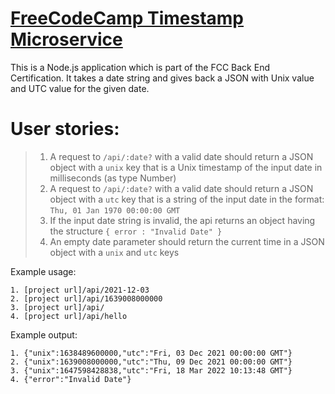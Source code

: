 # [FreeCodeCamp Timestamp Microservice](https://www.freecodecamp.org/learn/back-end-development-and-apis/back-end-development-and-apis-projects/timestamp-microservice)
This is a Node.js application which is part of the FCC Back End Certification. It takes a date string and gives back a JSON with Unix value and UTC value for the given date.

# User stories:
> 1. A request to `/api/:date?` with a valid date should return a JSON object with a `unix` key that is a Unix timestamp of the input date in milliseconds (as type Number)
> 2. A request to `/api/:date?` with a valid date should return a JSON object with a `utc` key that is a string of the input date in the format: `Thu, 01 Jan 1970 00:00:00 GMT`
> 3. If the input date string is invalid, the api returns an object having the structure `{ error : "Invalid Date" }`
> 4. An empty date parameter should return the current time in a JSON object with a `unix` and `utc` keys

Example usage:
```
1. [project url]/api/2021-12-03
2. [project url]/api/1639008000000
3. [project url]/api/
4. [project url]/api/hello
```
Example output:
```
1. {"unix":1638489600000,"utc":"Fri, 03 Dec 2021 00:00:00 GMT"}
2. {"unix":1639008000000,"utc":"Thu, 09 Dec 2021 00:00:00 GMT"}
3. {"unix":1647598428838,"utc":"Fri, 18 Mar 2022 10:13:48 GMT"}
4. {"error":"Invalid Date"}
```